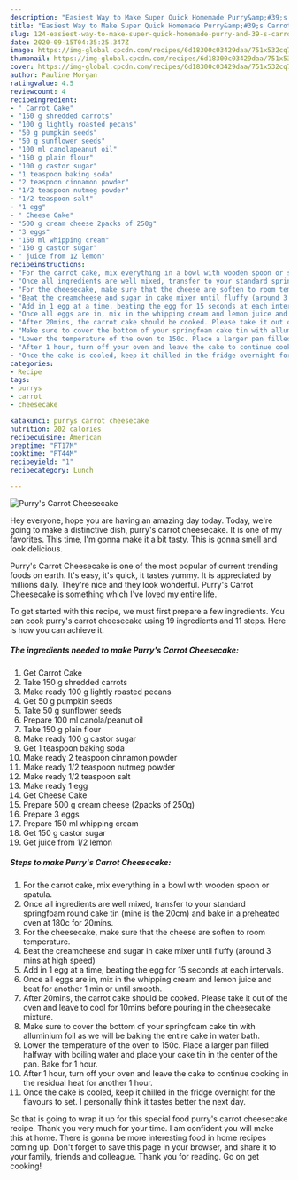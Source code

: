```yaml
---
description: "Easiest Way to Make Super Quick Homemade Purry&amp;#39;s Carrot Cheesecake"
title: "Easiest Way to Make Super Quick Homemade Purry&amp;#39;s Carrot Cheesecake"
slug: 124-easiest-way-to-make-super-quick-homemade-purry-and-39-s-carrot-cheesecake
date: 2020-09-15T04:35:25.347Z
image: https://img-global.cpcdn.com/recipes/6d18300c03429daa/751x532cq70/purrys-carrot-cheesecake-recipe-main-photo.jpg
thumbnail: https://img-global.cpcdn.com/recipes/6d18300c03429daa/751x532cq70/purrys-carrot-cheesecake-recipe-main-photo.jpg
cover: https://img-global.cpcdn.com/recipes/6d18300c03429daa/751x532cq70/purrys-carrot-cheesecake-recipe-main-photo.jpg
author: Pauline Morgan
ratingvalue: 4.5
reviewcount: 4
recipeingredient:
- " Carrot Cake"
- "150 g shredded carrots"
- "100 g lightly roasted pecans"
- "50 g pumpkin seeds"
- "50 g sunflower seeds"
- "100 ml canolapeanut oil"
- "150 g plain flour"
- "100 g castor sugar"
- "1 teaspoon baking soda"
- "2 teaspoon cinnamon powder"
- "1/2 teaspoon nutmeg powder"
- "1/2 teaspoon salt"
- "1 egg"
- " Cheese Cake"
- "500 g cream cheese 2packs of 250g"
- "3 eggs"
- "150 ml whipping cream"
- "150 g castor sugar"
- " juice from 12 lemon"
recipeinstructions:
- "For the carrot cake, mix everything in a bowl with wooden spoon or spatula."
- "Once all ingredients are well mixed, transfer to your standard springfoam round cake tin (mine is the 20cm) and bake in a preheated oven at 180c for 20mins."
- "For the cheesecake, make sure that the cheese are soften to room temperature."
- "Beat the creamcheese and sugar in cake mixer until fluffy (around 3 mins at high speed)"
- "Add in 1 egg at a time, beating the egg for 15 seconds at each intervals."
- "Once all eggs are in, mix in the whipping cream and lemon juice and beat for another 1 min or until smooth."
- "After 20mins, the carrot cake should be cooked. Please take it out of the oven and leave to cool for 10mins before pouring in the cheesecake mixture."
- "Make sure to cover the bottom of your springfoam cake tin with alluminium foil as we will be baking the entire cake in water bath."
- "Lower the temperature of the oven to 150c. Place a larger pan filled halfway with boiling water and place your cake tin in the center of the pan. Bake for 1 hour."
- "After 1 hour, turn off your oven and leave the cake to continue cooking in the residual heat for another 1 hour."
- "Once the cake is cooled, keep it chilled in the fridge overnight for the flavours to set. I personally think it tastes better the next day."
categories:
- Recipe
tags:
- purrys
- carrot
- cheesecake

katakunci: purrys carrot cheesecake 
nutrition: 202 calories
recipecuisine: American
preptime: "PT17M"
cooktime: "PT44M"
recipeyield: "1"
recipecategory: Lunch

---
```



![Purry&#39;s Carrot Cheesecake](https://img-global.cpcdn.com/recipes/6d18300c03429daa/751x532cq70/purrys-carrot-cheesecake-recipe-main-photo.jpg)

Hey everyone, hope you are having an amazing day today. Today, we're going to make a distinctive dish, purry&#39;s carrot cheesecake. It is one of my favorites. This time, I'm gonna make it a bit tasty. This is gonna smell and look delicious.



Purry&#39;s Carrot Cheesecake is one of the most popular of current trending foods on earth. It's easy, it's quick, it tastes yummy. It is appreciated by millions daily. They're nice and they look wonderful. Purry&#39;s Carrot Cheesecake is something which I've loved my entire life.


To get started with this recipe, we must first prepare a few ingredients. You can cook purry&#39;s carrot cheesecake using 19 ingredients and 11 steps. Here is how you can achieve it.

<!--inarticleads1-->

##### The ingredients needed to make Purry&#39;s Carrot Cheesecake:

1. Get  Carrot Cake
1. Take 150 g shredded carrots
1. Make ready 100 g lightly roasted pecans
1. Get 50 g pumpkin seeds
1. Take 50 g sunflower seeds
1. Prepare 100 ml canola/peanut oil
1. Take 150 g plain flour
1. Make ready 100 g castor sugar
1. Get 1 teaspoon baking soda
1. Make ready 2 teaspoon cinnamon powder
1. Make ready 1/2 teaspoon nutmeg powder
1. Make ready 1/2 teaspoon salt
1. Make ready 1 egg
1. Get  Cheese Cake
1. Prepare 500 g cream cheese (2packs of 250g)
1. Prepare 3 eggs
1. Prepare 150 ml whipping cream
1. Get 150 g castor sugar
1. Get  juice from 1/2 lemon




<!--inarticleads2-->

##### Steps to make Purry&#39;s Carrot Cheesecake:

1. For the carrot cake, mix everything in a bowl with wooden spoon or spatula.
1. Once all ingredients are well mixed, transfer to your standard springfoam round cake tin (mine is the 20cm) and bake in a preheated oven at 180c for 20mins.
1. For the cheesecake, make sure that the cheese are soften to room temperature.
1. Beat the creamcheese and sugar in cake mixer until fluffy (around 3 mins at high speed)
1. Add in 1 egg at a time, beating the egg for 15 seconds at each intervals.
1. Once all eggs are in, mix in the whipping cream and lemon juice and beat for another 1 min or until smooth.
1. After 20mins, the carrot cake should be cooked. Please take it out of the oven and leave to cool for 10mins before pouring in the cheesecake mixture.
1. Make sure to cover the bottom of your springfoam cake tin with alluminium foil as we will be baking the entire cake in water bath.
1. Lower the temperature of the oven to 150c. Place a larger pan filled halfway with boiling water and place your cake tin in the center of the pan. Bake for 1 hour.
1. After 1 hour, turn off your oven and leave the cake to continue cooking in the residual heat for another 1 hour.
1. Once the cake is cooled, keep it chilled in the fridge overnight for the flavours to set. I personally think it tastes better the next day.




So that is going to wrap it up for this special food purry&#39;s carrot cheesecake recipe. Thank you very much for your time. I am confident you will make this at home. There is gonna be more interesting food in home recipes coming up. Don't forget to save this page in your browser, and share it to your family, friends and colleague. Thank you for reading. Go on get cooking!

